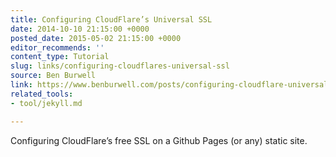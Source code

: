 ```yaml
---
title: Configuring CloudFlare’s Universal SSL
date: 2014-10-10 21:15:00 +0000
posted_date: 2015-05-02 21:15:00 +0000
editor_recommends: ''
content_type: Tutorial
slug: links/configuring-cloudflares-universal-ssl
source: Ben Burwell
link: https://www.benburwell.com/posts/configuring-cloudflare-universal-ssl/
related_tools:
- tool/jekyll.md

---
```

Configuring CloudFlare’s free SSL on a Github Pages (or any) static site.



